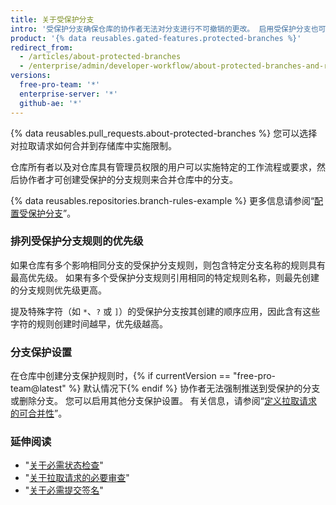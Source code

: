 ```yaml
---
title: 关于受保护分支
intro: '受保护分支确保仓库的协作者无法对分支进行不可撤销的更改。 启用受保护分支也可让您启用其他可选检查和要求，例如必要的状态检查和必要的审查。'
product: '{% data reusables.gated-features.protected-branches %}'
redirect_from:
  - /articles/about-protected-branches
  - /enterprise/admin/developer-workflow/about-protected-branches-and-required-status-checks
versions:
  free-pro-team: '*'
  enterprise-server: '*'
  github-ae: '*'
---
```


{% data reusables.pull_requests.about-protected-branches %} 您可以选择对拉取请求如何合并到存储库中实施限制。

仓库所有者以及对仓库具有管理员权限的用户可以实施特定的工作流程或要求，然后协作者才可创建受保护的分支规则来合并仓库中的分支。

{% data reusables.repositories.branch-rules-example %} 更多信息请参阅“[配置受保护分支](/articles/configuring-protected-branches/)”。

### 排列受保护分支规则的优先级

如果仓库有多个影响相同分支的受保护分支规则，则包含特定分支名称的规则具有最高优先级。 如果有多个受保护分支规则引用相同的特定规则名称，则最先创建的分支规则优先级更高。

提及特殊字符（如 `*`、`?` 或 `]`）的受保护分支按其创建的顺序应用，因此含有这些字符的规则创建时间越早，优先级越高。

### 分支保护设置

在仓库中创建分支保护规则时，{% if currentVersion == "free-pro-team@latest" %} 默认情况下{% endif %} 协作者无法强制推送到受保护的分支或删除分支。 您可以启用其他分支保护设置。 有关信息，请参阅“[定义拉取请求的可合并性](/github/administering-a-repository/defining-the-mergeability-of-pull-requests)”。

### 延伸阅读

- "[关于必需状态检查](/articles/about-required-status-checks)"
- "[关于拉取请求的必要审查](/articles/about-required-reviews-for-pull-requests)"
- "[关于必需提交签名](/articles/about-required-commit-signing)"
